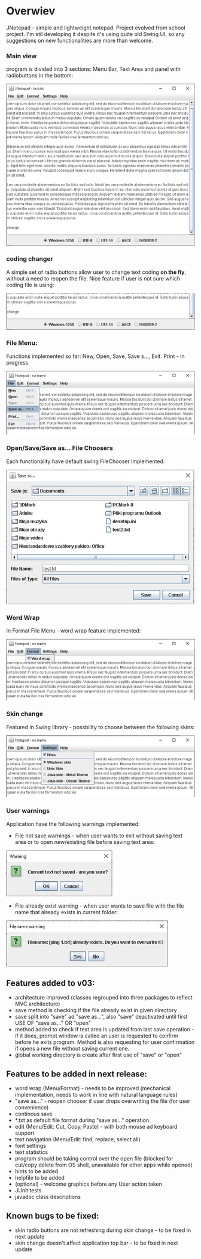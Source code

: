 # Overwiev

JNotepad - simple and lightweight notepad. Project evolved from school project. I'm stil developing it despite it's using quite old Swing UI, 
so any suggestions on new functionalities are more than welcome.

### Main view
program is divided into 3 sections: Menu Bar, Text Area and panel with radiobuttons in the bottom:

![screen_overview](screens/1_overalCodepages.jpg?raw=true "JNotepad - overview")

### coding changer

A simple set of radio buttons allow user to change text coding __on the fly__, without a need to reopen the file. Nice feature if user is not sure which coding file is using:

![screen_coding_changer](screens/8_codepagesZoomIn.jpg?raw=true "Code Page Changer")


### File Menu:

Functions implemented so far: New, Open, Save, Save s..., Exit. Print - in progress

![screen_fileMenu](screens/2_fileMenu.jpg?raw=true "File Menu")

### Open/Save/Save as... File Choosers

Each functionality have default swing FileChooser implemented:

![screen_fileChooser](screens/3_save_asChooser.jpg?raw=true "File Chooser")

### Word Wrap

In Format File Menu - word wrap feature implemented:

![screen_wordWrap](screens/4_formatWordWrap.jpg?raw=true "Word Wrap")

### Skin change

Featured in Swing library - possbility to choose between the following skins:

![screen_skinChange](screens/5_skins.jpg?raw=true "Skin change menu")

### User warnings

Application have the following warnings implemented:

- File not save warnings - when user wants to exit without saving text area or to open new/existing file before saving text area:

![screen_notSavedWarning](screens/6_notSavedWarning.jpg?raw=true "File not saved - warning")

- File already exist warning - when user wants to save file with the file name that already exists in current folder:

![screen_fileExistWarning](screens/7_alreadyExistWarning.jpg?raw=true "JNotepad - overview")


## Features added to v03:
- architecture improved (classes regrouped into three packages to reflect MVC architecture)
- save method is checking if the file already exist in given directory
- save split into "save" ad "save as...", also "save" deactivated until first USE OF "save as..." OR "open" 
- method added to check if text area is updated from last save operation - if it does, prompt window is called 
  an user is requested to confirm before he exits program. Method is also requesting for user confirmation 
  if opens a new file without saving current one.
- global working directory is create after first use of "save" or "open"

## Features to be added in next release:
- word wrap (Menu/Format) - needs to be improved (mechanical implementation, needs to work in line with natural language rules)
- "save as..." - reopen chooser if user drops overwriting the file (for user convenience)
- continous save
- *.txt as default file format during "save as..." operation
- edit (Menu/Edit: Cut, Copy, Paste) - with both mouse ad keyboard support
- text navigation (Menu/Edit: find, replace, select all)
- font settings
- text statistics
- program should be taking control over the open file (blocked for cut/copy delete from OS shell, unavailable for other apps while opened)
- hints to be added
- helpfile to be added
- (optional) - welcome graphics before any User action taken
- JUnit tests
- javadoc class descriptions

## Known bugs to be fixed:
- skin radio buttons are not refreshing during skin change - to be fixed in next update
- skin change doesn't affect application top bar - to be fixed in next update
